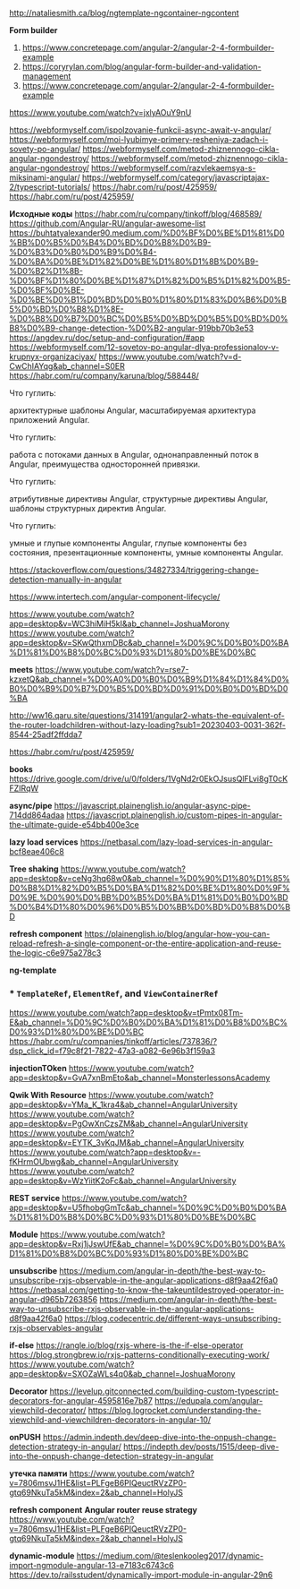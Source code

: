 http://nataliesmith.ca/blog/ngtemplate-ngcontainer-ngcontent

**Form builder**

1. https://www.concretepage.com/angular-2/angular-2-4-formbuilder-example
2. https://coryrylan.com/blog/angular-form-builder-and-validation-management
3. https://www.concretepage.com/angular-2/angular-2-4-formbuilder-example

https://www.youtube.com/watch?v=jxlyAOuY9nU

https://webformyself.com/ispolzovanie-funkcii-async-await-v-angular/
https://webformyself.com/moi-lyubimye-primery-resheniya-zadach-i-sovety-po-angular/
https://webformyself.com/metod-zhiznennogo-cikla-angular-ngondestroy/
https://webformyself.com/metod-zhiznennogo-cikla-angular-ngondestroy/
https://webformyself.com/razvlekaemsya-s-miksinami-angular/
https://webformyself.com/category/javascriptajax-2/typescript-tutorials/
https://habr.com/ru/post/425959/
https://habr.com/ru/post/425959/

**Исходные коды**
https://habr.com/ru/company/tinkoff/blog/468589/
https://github.com/Angular-RU/angular-awesome-list
https://buhtatyalexander90.medium.com/%D0%BF%D0%BE%D1%81%D0%BB%D0%B5%D0%B4%D0%BD%D0%B8%D0%B9-%D0%B3%D0%B0%D0%B9%D0%B4-%D0%BA%D0%BE%D1%82%D0%BE%D1%80%D1%8B%D0%B9-%D0%B2%D1%8B-%D0%BF%D1%80%D0%BE%D1%87%D1%82%D0%B5%D1%82%D0%B5-%D0%BF%D0%BE-%D0%BE%D0%B1%D0%BD%D0%B0%D1%80%D1%83%D0%B6%D0%B5%D0%BD%D0%B8%D1%8E-%D0%B8%D0%B7%D0%BC%D0%B5%D0%BD%D0%B5%D0%BD%D0%B8%D0%B9-change-detection-%D0%B2-angular-919bb70b3e53
https://angdev.ru/doc/setup-and-configuration/#app
https://webformyself.com/12-sovetov-po-angular-dlya-professionalov-v-krupnyx-organizaciyax/
https://www.youtube.com/watch?v=d-CwChIAYqg&ab_channel=S0ER
https://habr.com/ru/company/karuna/blog/588448/

Что гуглить:

архитектурные шаблоны Angular,
масштабируемая архитектура приложений Angular.

Что гуглить:

работа с потоками данных в Angular,
однонаправленный поток в Angular,
преимущества односторонней привязки.

Что гуглить:

атрибутивные директивы Angular,
структурные директивы Angular,
шаблоны структурных директив Angular.

Что гуглить:

умные и глупые компоненты Angular,
глупые компоненты без состояния,
презентационные компоненты,
умные компоненты Angular.

https://stackoverflow.com/questions/34827334/triggering-change-detection-manually-in-angular

https://www.intertech.com/angular-component-lifecycle/

https://www.youtube.com/watch?app=desktop&v=WC3hiMiH5kI&ab_channel=JoshuaMorony
https://www.youtube.com/watch?app=desktop&v=SKwQthxmDBc&ab_channel=%D0%9C%D0%B0%D0%BA%D1%81%D0%B8%D0%BC%D0%93%D1%80%D0%BE%D0%BC

**meets**
https://www.youtube.com/watch?v=rse7-kzxetQ&ab_channel=%D0%A0%D0%B0%D0%B9%D1%84%D1%84%D0%B0%D0%B9%D0%B7%D0%B5%D0%BD%D0%91%D0%B0%D0%BD%D0%BA

http://ww16.qaru.site/questions/314191/angular2-whats-the-equivalent-of-the-router-loadchildren-without-lazy-loading?sub1=20230403-0031-362f-8544-25adf2ffdda7

https://habr.com/ru/post/425959/

**books**
https://drive.google.com/drive/u/0/folders/1VgNd2r0EkOJsusQlFLvi8gT0cKFZIRqW

**async/pipe**
https://javascript.plainenglish.io/angular-async-pipe-714dd864adaa
https://javascript.plainenglish.io/custom-pipes-in-angular-the-ultimate-guide-e54bb400e3ce

**lazy load services**
https://netbasal.com/lazy-load-services-in-angular-bcf8eae406c8

**Tree shaking**
https://www.youtube.com/watch?app=desktop&v=ceNg3hq68w0&ab_channel=%D0%90%D1%80%D1%85%D0%B8%D1%82%D0%B5%D0%BA%D1%82%D0%BE%D1%80%D0%9F%D0%9E.%D0%90%D0%BB%D0%B5%D0%BA%D1%81%D0%B0%D0%BD%D0%B4%D1%80%D0%96%D0%B5%D0%BB%D0%BD%D0%B8%D0%BD

**refresh component**
https://plainenglish.io/blog/angular-how-you-can-reload-refresh-a-single-component-or-the-entire-application-and-reuse-the-logic-c6e975a278c3

**ng-template**

###          * `TemplateRef`, `ElementRef`, and `ViewContainerRef`

https://www.youtube.com/watch?app=desktop&v=tPmtx08Tm-E&ab_channel=%D0%9C%D0%B0%D0%BA%D1%81%D0%B8%D0%BC%D0%93%D1%80%D0%BE%D0%BC
https://habr.com/ru/companies/tinkoff/articles/737836/?dsp_click_id=f79c8f21-7822-47a3-a082-6e96b3f159a3


**injectionTOken**
https://www.youtube.com/watch?app=desktop&v=GvA7xnBmEto&ab_channel=MonsterlessonsAcademy

**Qwik With Resource**
https://www.youtube.com/watch?app=desktop&v=YMa_K_1kra4&ab_channel=AngularUniversity
https://www.youtube.com/watch?app=desktop&v=PgOwXnCzsZM&ab_channel=AngularUniversity
https://www.youtube.com/watch?app=desktop&v=EYTK_3vKqJM&ab_channel=AngularUniversity
https://www.youtube.com/watch?app=desktop&v=-fKHrmOUbwg&ab_channel=AngularUniversity
https://www.youtube.com/watch?app=desktop&v=WzYiitK2oFc&ab_channel=AngularUniversity

**REST service**
https://www.youtube.com/watch?app=desktop&v=U5fhobgGmTc&ab_channel=%D0%9C%D0%B0%D0%BA%D1%81%D0%B8%D0%BC%D0%93%D1%80%D0%BE%D0%BC

**Module**
https://www.youtube.com/watch?app=desktop&v=Rxj1jJswUfE&ab_channel=%D0%9C%D0%B0%D0%BA%D1%81%D0%B8%D0%BC%D0%93%D1%80%D0%BE%D0%BC

**unsubscribe**
https://medium.com/angular-in-depth/the-best-way-to-unsubscribe-rxjs-observable-in-the-angular-applications-d8f9aa42f6a0
https://netbasal.com/getting-to-know-the-takeuntildestroyed-operator-in-angular-d965b7263856
https://medium.com/angular-in-depth/the-best-way-to-unsubscribe-rxjs-observable-in-the-angular-applications-d8f9aa42f6a0
https://blog.codecentric.de/different-ways-unsubscribing-rxjs-observables-angular

**if-else**
https://rangle.io/blog/rxjs-where-is-the-if-else-operator
https://blog.strongbrew.io/rxjs-patterns-conditionally-executing-work/
https://www.youtube.com/watch?app=desktop&v=SXOZaWLs4q0&ab_channel=JoshuaMorony

**Decorator**
https://levelup.gitconnected.com/building-custom-typescript-decorators-for-angular-4595816e7b87
https://edupala.com/angular-viewchild-decorator/
https://blog.logrocket.com/understanding-the-viewchild-and-viewchildren-decorators-in-angular-10/


**onPUSH**
https://admin.indepth.dev/deep-dive-into-the-onpush-change-detection-strategy-in-angular/
https://indepth.dev/posts/1515/deep-dive-into-the-onpush-change-detection-strategy-in-angular

**утечка памяти**
https://www.youtube.com/watch?v=7806msvJ1HE&list=PLFgeB6PIQeuctRVzZP0-gtq69NkuTa5kM&index=2&ab_channel=HolyJS

**refresh component** **Angular router reuse strategy**
https://www.youtube.com/watch?v=7806msvJ1HE&list=PLFgeB6PIQeuctRVzZP0-gtq69NkuTa5kM&index=2&ab_channel=HolyJS


**dynamic-module**
https://medium.com/@teslenkooleg2017/dynamic-import-ngmodule-angular-13-e7183c6743c6
https://dev.to/railsstudent/dynamically-import-module-in-angular-29n6

